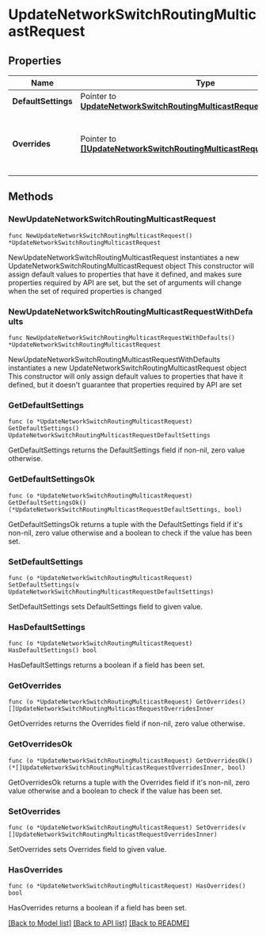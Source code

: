 # UpdateNetworkSwitchRoutingMulticastRequest

## Properties

Name | Type | Description | Notes
------------ | ------------- | ------------- | -------------
**DefaultSettings** | Pointer to [**UpdateNetworkSwitchRoutingMulticastRequestDefaultSettings**](UpdateNetworkSwitchRoutingMulticastRequestDefaultSettings.md) |  | [optional] 
**Overrides** | Pointer to [**[]UpdateNetworkSwitchRoutingMulticastRequestOverridesInner**](UpdateNetworkSwitchRoutingMulticastRequestOverridesInner.md) | Array of paired switches/stacks/profiles and corresponding multicast settings. An empty array will clear the multicast settings. | [optional] 

## Methods

### NewUpdateNetworkSwitchRoutingMulticastRequest

`func NewUpdateNetworkSwitchRoutingMulticastRequest() *UpdateNetworkSwitchRoutingMulticastRequest`

NewUpdateNetworkSwitchRoutingMulticastRequest instantiates a new UpdateNetworkSwitchRoutingMulticastRequest object
This constructor will assign default values to properties that have it defined,
and makes sure properties required by API are set, but the set of arguments
will change when the set of required properties is changed

### NewUpdateNetworkSwitchRoutingMulticastRequestWithDefaults

`func NewUpdateNetworkSwitchRoutingMulticastRequestWithDefaults() *UpdateNetworkSwitchRoutingMulticastRequest`

NewUpdateNetworkSwitchRoutingMulticastRequestWithDefaults instantiates a new UpdateNetworkSwitchRoutingMulticastRequest object
This constructor will only assign default values to properties that have it defined,
but it doesn't guarantee that properties required by API are set

### GetDefaultSettings

`func (o *UpdateNetworkSwitchRoutingMulticastRequest) GetDefaultSettings() UpdateNetworkSwitchRoutingMulticastRequestDefaultSettings`

GetDefaultSettings returns the DefaultSettings field if non-nil, zero value otherwise.

### GetDefaultSettingsOk

`func (o *UpdateNetworkSwitchRoutingMulticastRequest) GetDefaultSettingsOk() (*UpdateNetworkSwitchRoutingMulticastRequestDefaultSettings, bool)`

GetDefaultSettingsOk returns a tuple with the DefaultSettings field if it's non-nil, zero value otherwise
and a boolean to check if the value has been set.

### SetDefaultSettings

`func (o *UpdateNetworkSwitchRoutingMulticastRequest) SetDefaultSettings(v UpdateNetworkSwitchRoutingMulticastRequestDefaultSettings)`

SetDefaultSettings sets DefaultSettings field to given value.

### HasDefaultSettings

`func (o *UpdateNetworkSwitchRoutingMulticastRequest) HasDefaultSettings() bool`

HasDefaultSettings returns a boolean if a field has been set.

### GetOverrides

`func (o *UpdateNetworkSwitchRoutingMulticastRequest) GetOverrides() []UpdateNetworkSwitchRoutingMulticastRequestOverridesInner`

GetOverrides returns the Overrides field if non-nil, zero value otherwise.

### GetOverridesOk

`func (o *UpdateNetworkSwitchRoutingMulticastRequest) GetOverridesOk() (*[]UpdateNetworkSwitchRoutingMulticastRequestOverridesInner, bool)`

GetOverridesOk returns a tuple with the Overrides field if it's non-nil, zero value otherwise
and a boolean to check if the value has been set.

### SetOverrides

`func (o *UpdateNetworkSwitchRoutingMulticastRequest) SetOverrides(v []UpdateNetworkSwitchRoutingMulticastRequestOverridesInner)`

SetOverrides sets Overrides field to given value.

### HasOverrides

`func (o *UpdateNetworkSwitchRoutingMulticastRequest) HasOverrides() bool`

HasOverrides returns a boolean if a field has been set.


[[Back to Model list]](../README.md#documentation-for-models) [[Back to API list]](../README.md#documentation-for-api-endpoints) [[Back to README]](../README.md)


